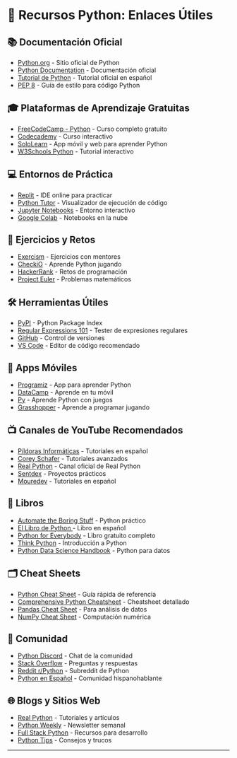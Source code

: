 # 🐍 Recursos Python: Enlaces Útiles

## 📚 Documentación Oficial
- [Python.org](https://www.python.org/) - Sitio oficial de Python
- [Python Documentation](https://docs.python.org/3/) - Documentación oficial
- [Tutorial de Python](https://docs.python.org/es/3/tutorial/index.html) - Tutorial oficial en español
- [PEP 8](https://www.python.org/dev/peps/pep-0008/) - Guía de estilo para código Python

## 🎓 Plataformas de Aprendizaje Gratuitas
- [FreeCodeCamp - Python](https://www.freecodecamp.org/learn/scientific-computing-with-python/) - Curso completo gratuito
- [Codecademy](https://www.codecademy.com/learn/learn-python-3) - Curso interactivo
- [SoloLearn](https://www.sololearn.com/Course/Python/) - App móvil y web para aprender Python
- [W3Schools Python](https://www.w3schools.com/python/) - Tutorial interactivo

## 💻 Entornos de Práctica
- [Replit](https://replit.com/) - IDE online para practicar
- [Python Tutor](http://pythontutor.com/) - Visualizador de ejecución de código
- [Jupyter Notebooks](https://jupyter.org/) - Entorno interactivo
- [Google Colab](https://colab.research.google.com/) - Notebooks en la nube

## 🎯 Ejercicios y Retos
- [Exercism](https://exercism.io/tracks/python) - Ejercicios con mentores
- [CheckiO](https://py.checkio.org/) - Aprende Python jugando
- [HackerRank](https://www.hackerrank.com/domains/python) - Retos de programación
- [Project Euler](https://projecteuler.net/) - Problemas matemáticos

## 🛠️ Herramientas Útiles
- [PyPI](https://pypi.org/) - Python Package Index
- [Regular Expressions 101](https://regex101.com/) - Tester de expresiones regulares
- [GitHub](https://github.com/) - Control de versiones
- [VS Code](https://code.visualstudio.com/) - Editor de código recomendado

## 📱 Apps Móviles
- [Programiz](https://www.programiz.com/python-programming/app) - App para aprender Python
- [DataCamp](https://www.datacamp.com/mobile) - Aprende en tu móvil
- [Py](https://www.getpy.com/) - Aprende Python con juegos
- [Grasshopper](https://grasshopper.app/) - Aprende a programar jugando

## 📺 Canales de YouTube Recomendados
- [Píldoras Informáticas](https://www.youtube.com/user/pildorasinformaticas) - Tutoriales en español
- [Corey Schafer](https://www.youtube.com/user/schafer5) - Tutoriales avanzados
- [Real Python](https://www.youtube.com/channel/UCI0vQvr9aFn27yR6Ej6n5UA) - Canal oficial de Real Python
- [Sentdex](https://www.youtube.com/user/sentdex) - Proyectos prácticos
- [Mouredev](https://www.youtube.com/@mouredev) -  Tutoriales en español

## 📖 Libros
- [Automate the Boring Stuff](https://automatetheboringstuff.com/) - Python práctico
- [El Libro de Python ](https://ellibrodepython.com/) - Libro en español
- [Python for Everybody](https://www.py4e.com/book) - Libro gratuito completo
- [Think Python](https://greenteapress.com/wp/think-python-2e/) - Introducción a Python
- [Python Data Science Handbook](https://jakevdp.github.io/PythonDataScienceHandbook/) - Python para datos

## 🗂️ Cheat Sheets
- [Python Cheat Sheet](https://www.pythoncheatsheet.org/) - Guía rápida de referencia
- [Comprehensive Python Cheatsheet](https://gto76.github.io/python-cheatsheet/) - Cheatsheet detallado
- [Pandas Cheat Sheet](https://pandas.pydata.org/Pandas_Cheat_Sheet.pdf) - Para análisis de datos
- [NumPy Cheat Sheet](https://s3.amazonaws.com/assets.datacamp.com/blog_assets/Numpy_Python_Cheat_Sheet.pdf) - Computación numérica

## 🤝 Comunidad
- [Python Discord](https://discord.gg/python) - Chat de la comunidad
- [Stack Overflow](https://stackoverflow.com/questions/tagged/python) - Preguntas y respuestas
- [Reddit r/Python](https://www.reddit.com/r/Python/) - Subreddit de Python
- [Python en Español](https://python.es/) - Comunidad hispanohablante

## 🌐 Blogs y Sitios Web
- [Real Python](https://realpython.com/) - Tutoriales y artículos
- [Python Weekly](https://www.pythonweekly.com/) - Newsletter semanal
- [Full Stack Python](https://www.fullstackpython.com/) - Recursos para desarrollo
- [Python Tips](https://book.pythontips.com/) - Consejos y trucos

---
